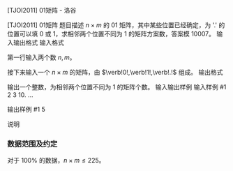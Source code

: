 



[TJOI2011] 01矩阵 - 洛谷














[TJOI2011] 01矩阵
题目描述
$n\times m$ 的 $01$ 矩阵，其中某些位置已经确定，为 '.' 的位置可以填 $0$ 或 $1$，求相邻两个位置不同为 $1$ 的矩阵方案数，答案模 $10007$。
输入输出格式
输入格式

第一行输入两个数 $n,m$。

接下来输入一个 $n\times m$ 的矩阵，由 $\verb!0!,\verb!1!,\verb!.!$ 组成。
输出格式

输出一个整数，为相邻两个位置不同为 $1$ 的矩阵个数。
输入输出样例
输入样例 #1
2 3
10.
...

输出样例 #1
5

说明
### 数据范围及约定

对于 $100\%$ 的数据，$n\times m \le 225$。






